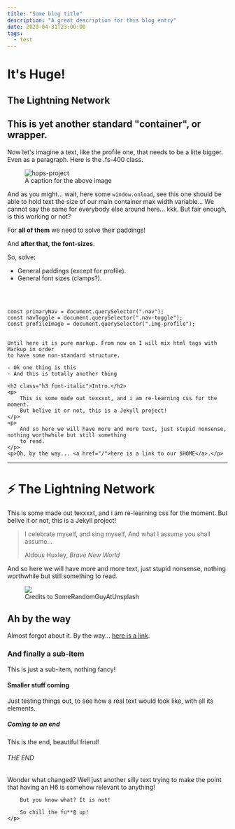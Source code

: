 ```yaml
---
title: "Some blog title"
description: "A great description for this blog entry"
date: 2020-04-31T23:00:00
tags:
  - test
---
```

<div class="wrapper text-justify mt-5">
    <h1>It's Huge!</h1>
    <h2>The Lightning Network</h2>
    <h2 class="h4">This is yet another standard "container", or wrapper.</h2>
    <p class="fs-400">Now let's imagine a text, like the profile one, that needs to be a litte bigger.
        Even as a paragraph. Here is the .fs-400 class.
    </p>
    <figure>
        <img src="/images/project-hops.webp" alt="hops-project" class="img-rounded">
        <figcaption>A caption for the above image</figcaption> 
    </figure>
    <p>
        And as you might... wait, here some <code>window.onload</code>, see this one should be able to hold text the size of our main container max width variable... 
        We cannot say the same for everybody else around here... kkk. But fair enough, is this working or not?
    </p>
    <p>For <strong>all of them</strong> we need to solve their paddings!</p>
    <p>And <strong>after that, the font-sizes</strong>.</p>
    <p>So, solve:</p>
    <ul>
        <li>General paddings (except for profile).</li>
        <li>General font sizes (clamps?).</li>
    </ul>
    <br>
    <pre>
        <code>
const primaryNav = document.querySelector(".nav");
const navToggle = document.querySelector(".nav-toggle");
const profileImage = document.querySelector(".img-profile");</code>
    </pre>
</div>

<div class="wrapper mt-2">

    Until here it is pure markup. From now on I will mix html tags with Markup in order
    to have some non-standard structure.

    - Ok one thing is this
    - And this is totally another thing

    <h2 class="h3 font-italic">Intro.</h2>
    <p>
        This is some made out texxxxt, and i am re-learning css for the moment.
        But belive it or not, this is a Jekyll project!
    </p>       
    <p>
        And so here we will have more and more text, just stupid nonsense, nothing worthwhile but still something
        to read.
    </p>
    <p>Oh, by the way... <a href="/">here is a link to our $HOME</a>.</p>
</div>
<hr>
<div class="wrapper wrapper-wide">
    <h1 class="h2 text-center">⚡️ The Lightning Network</h1>
    <p>
        This is some made out texxxxt, and i am re-learning css for the moment.
        But belive it or not, this is a Jekyll project!
    </p>
    <blockquote cite="https://www.poetryfoundation.org/poems/45477/song-of-myself-1892-version">
        <p>
            I celebrate myself, and sing myself,
            And what I assume you shall assume...
        </p>
        <footer>Aldous Huxley, <cite>Brave New World</cite></footer>
    </blockquote>
    <p>
        And so here we will have more and more text, just stupid nonsense, nothing worthwhile but still something
        to read.
    </p>
    <figure class="full-width">
        <img src="/images/project-betizen.webp" class="img-rounded">       
        <figcaption class="text-right">Credits to SomeRandomGuyAtUnsplash</figcaption> 
    </figure>            
    <h2>Ah by the way</h2>
    <p>Almost forgot about it. By the way... <a href="/article">here is a link</a>.</p>
    <h3>And finally a sub-item</h3>
    <p>This is just a sub-item, nothing fancy!</p>
    <h4 class="mb-0">Smaller stuff coming</h4>
    <p class="mt-0">Just testing things out, to see how a real text would look like, with all its elements.</p>
    <h5>Coming to an end</h5>
    <p>This is the end, beautiful friend!</p>
    <h6>THE END</h6>
    <p>Wonder what changed? Well just another silly text trying to make the point that having 
        an H6 is somehow relevant to anything!
        
        But you know what? It is not!
    
        So chill the fu**@ up!
    </p>
</div>
